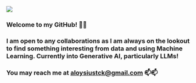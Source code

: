 ![](https://user-images.githubusercontent.com/64775878/87229922-ceecc180-c3de-11ea-9c66-62c6f801c84e.jpg)

### Welcome to my GitHub! 👋👋

### I am open to any collaborations as I am always on the lookout to find something interesting from data and using Machine Learning. Currently into Generative AI, particularly LLMs!

### You may reach me at aloysiustck@gmail.com 📫📫
